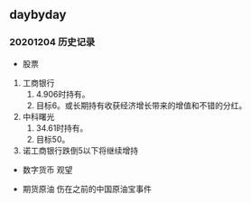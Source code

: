 ## daybyday
### 20201204 历史记录
- 股票
1. 工商银行
    1. 4.906时持有。
    2. 目标6。或长期持有收获经济增长带来的增值和不错的分红。
2. 中科曙光
    1. 34.61时持有。
    2. 目标50。
3. 诺工商银行跌倒5以下将继续增持

- 数字货币
观望


- 期货原油
伤在之前的中国原油宝事件